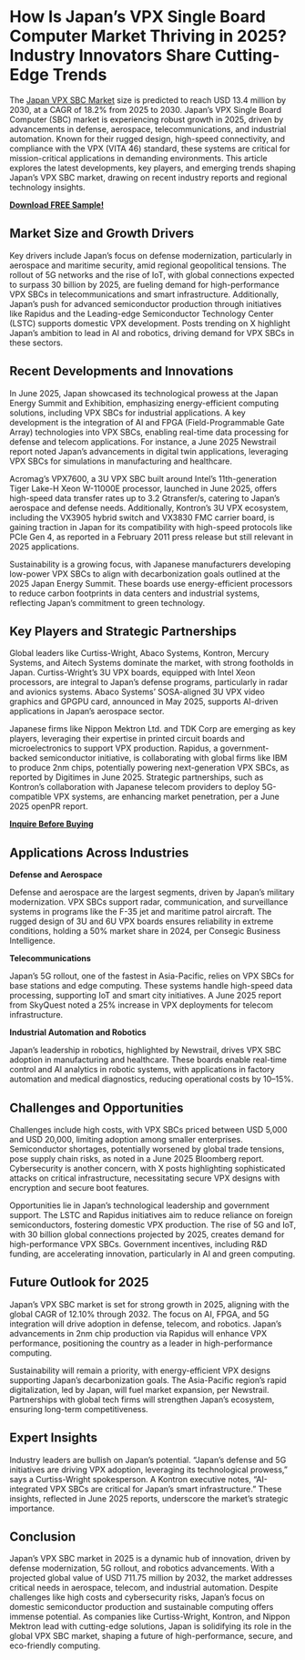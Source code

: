# How Is Japan’s VPX Single Board Computer Market Thriving in 2025? Industry Innovators Share Cutting-Edge Trends
The [Japan VPX SBC Market](https://www.nextmsc.com/report/japan-vpx-sbc-market-3122) size is predicted to reach USD 13.4 million by 2030, at a CAGR of 18.2% from 2025 to 2030. Japan’s VPX Single Board Computer (SBC) market is experiencing robust growth in 2025, driven by advancements in defense, aerospace, telecommunications, and industrial automation. Known for their rugged design, high-speed connectivity, and compliance with the VPX (VITA 46) standard, these systems are critical for mission-critical applications in demanding environments. This article explores the latest developments, key players, and emerging trends shaping Japan’s VPX SBC market, drawing on recent industry reports and regional technology insights.

[**Download FREE Sample!**](https://www.nextmsc.com/japan-vpx-sbc-market-3122/request-sample)

## Market Size and Growth Drivers

Key drivers include Japan’s focus on defense modernization, particularly in aerospace and maritime security, amid regional geopolitical tensions. The rollout of 5G networks and the rise of IoT, with global connections expected to surpass 30 billion by 2025, are fueling demand for high-performance VPX SBCs in telecommunications and smart infrastructure. Additionally, Japan’s push for advanced semiconductor production through initiatives like Rapidus and the Leading-edge Semiconductor Technology Center (LSTC) supports domestic VPX development. Posts trending on X highlight Japan’s ambition to lead in AI and robotics, driving demand for VPX SBCs in these sectors.

## Recent Developments and Innovations

In June 2025, Japan showcased its technological prowess at the Japan Energy Summit and Exhibition, emphasizing energy-efficient computing solutions, including VPX SBCs for industrial applications. A key development is the integration of AI and FPGA (Field-Programmable Gate Array) technologies into VPX SBCs, enabling real-time data processing for defense and telecom applications. For instance, a June 2025 Newstrail report noted Japan’s advancements in digital twin applications, leveraging VPX SBCs for simulations in manufacturing and healthcare.

Acromag’s VPX7600, a 3U VPX SBC built around Intel’s 11th-generation Tiger Lake-H Xeon W-11000E processor, launched in June 2025, offers high-speed data transfer rates up to 3.2 Gtransfer/s, catering to Japan’s aerospace and defense needs. Additionally, Kontron’s 3U VPX ecosystem, including the VX3905 hybrid switch and VX3830 FMC carrier board, is gaining traction in Japan for its compatibility with high-speed protocols like PCIe Gen 4, as reported in a February 2011 press release but still relevant in 2025 applications.

Sustainability is a growing focus, with Japanese manufacturers developing low-power VPX SBCs to align with decarbonization goals outlined at the 2025 Japan Energy Summit. These boards use energy-efficient processors to reduce carbon footprints in data centers and industrial systems, reflecting Japan’s commitment to green technology.

## Key Players and Strategic Partnerships

Global leaders like Curtiss-Wright, Abaco Systems, Kontron, Mercury Systems, and Aitech Systems dominate the market, with strong footholds in Japan. Curtiss-Wright’s 3U VPX boards, equipped with Intel Xeon processors, are integral to Japan’s defense programs, particularly in radar and avionics systems. Abaco Systems’ SOSA-aligned 3U VPX video graphics and GPGPU card, announced in May 2025, supports AI-driven applications in Japan’s aerospace sector.

Japanese firms like Nippon Mektron Ltd. and TDK Corp are emerging as key players, leveraging their expertise in printed circuit boards and microelectronics to support VPX production. Rapidus, a government-backed semiconductor initiative, is collaborating with global firms like IBM to produce 2nm chips, potentially powering next-generation VPX SBCs, as reported by Digitimes in June 2025. Strategic partnerships, such as Kontron’s collaboration with Japanese telecom providers to deploy 5G-compatible VPX systems, are enhancing market penetration, per a June 2025 openPR report.

[**Inquire Before Buying**](https://www.nextmsc.com/japan-vpx-sbc-market-3122/inquire-before-buying)

## Applications Across Industries

**Defense and Aerospace**

Defense and aerospace are the largest segments, driven by Japan’s military modernization. VPX SBCs support radar, communication, and surveillance systems in programs like the F-35 jet and maritime patrol aircraft. The rugged design of 3U and 6U VPX boards ensures reliability in extreme conditions, holding a 50% market share in 2024, per Consegic Business Intelligence.

**Telecommunications**

Japan’s 5G rollout, one of the fastest in Asia-Pacific, relies on VPX SBCs for base stations and edge computing. These systems handle high-speed data processing, supporting IoT and smart city initiatives. A June 2025 report from SkyQuest noted a 25% increase in VPX deployments for telecom infrastructure.

**Industrial Automation and Robotics**

Japan’s leadership in robotics, highlighted by Newstrail, drives VPX SBC adoption in manufacturing and healthcare. These boards enable real-time control and AI analytics in robotic systems, with applications in factory automation and medical diagnostics, reducing operational costs by 10–15%.

## Challenges and Opportunities

Challenges include high costs, with VPX SBCs priced between USD 5,000 and USD 20,000, limiting adoption among smaller enterprises. Semiconductor shortages, potentially worsened by global trade tensions, pose supply chain risks, as noted in a June 2025 Bloomberg report. Cybersecurity is another concern, with X posts highlighting sophisticated attacks on critical infrastructure, necessitating secure VPX designs with encryption and secure boot features.

Opportunities lie in Japan’s technological leadership and government support. The LSTC and Rapidus initiatives aim to reduce reliance on foreign semiconductors, fostering domestic VPX production. The rise of 5G and IoT, with 30 billion global connections projected by 2025, creates demand for high-performance VPX SBCs. Government incentives, including R&D funding, are accelerating innovation, particularly in AI and green computing.

## Future Outlook for 2025

Japan’s VPX SBC market is set for strong growth in 2025, aligning with the global CAGR of 12.10% through 2032. The focus on AI, FPGA, and 5G integration will drive adoption in defense, telecom, and robotics. Japan’s advancements in 2nm chip production via Rapidus will enhance VPX performance, positioning the country as a leader in high-performance computing.

Sustainability will remain a priority, with energy-efficient VPX designs supporting Japan’s decarbonization goals. The Asia-Pacific region’s rapid digitalization, led by Japan, will fuel market expansion, per Newstrail. Partnerships with global tech firms will strengthen Japan’s ecosystem, ensuring long-term competitiveness.

## Expert Insights

Industry leaders are bullish on Japan’s potential. “Japan’s defense and 5G initiatives are driving VPX adoption, leveraging its technological prowess,” says a Curtiss-Wright spokesperson. A Kontron executive notes, “AI-integrated VPX SBCs are critical for Japan’s smart infrastructure.” These insights, reflected in June 2025 reports, underscore the market’s strategic importance.

## Conclusion

Japan’s VPX SBC market in 2025 is a dynamic hub of innovation, driven by defense modernization, 5G rollout, and robotics advancements. With a projected global value of USD 711.75 million by 2032, the market addresses critical needs in aerospace, telecom, and industrial automation. Despite challenges like high costs and cybersecurity risks, Japan’s focus on domestic semiconductor production and sustainable computing offers immense potential. As companies like Curtiss-Wright, Kontron, and Nippon Mektron lead with cutting-edge solutions, Japan is solidifying its role in the global VPX SBC market, shaping a future of high-performance, secure, and eco-friendly computing.
